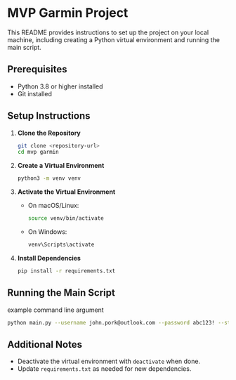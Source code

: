 # MVP Garmin Project

This README provides instructions to set up the project on your local machine, including creating a Python virtual environment and running the main script.

## Prerequisites

- Python 3.8 or higher installed
- Git installed

## Setup Instructions

1. **Clone the Repository**

    ```bash
    git clone <repository-url>
    cd mvp garmin
    ```

2. **Create a Virtual Environment**

    ```bash
    python3 -m venv venv
    ```

3. **Activate the Virtual Environment**

    - On macOS/Linux:
      ```bash
      source venv/bin/activate
      ```
    - On Windows:
      ```bash
      venv\Scripts\activate
      ```

4. **Install Dependencies**

    ```bash
    pip install -r requirements.txt
    ```

## Running the Main Script

example command line argument

```bash
python main.py --username john.pork@outlook.com --password abc123! --start_date 2025-05-01 --end_date 2025-05-30
```

## Additional Notes

- Deactivate the virtual environment with `deactivate` when done.
- Update `requirements.txt` as needed for new dependencies.
